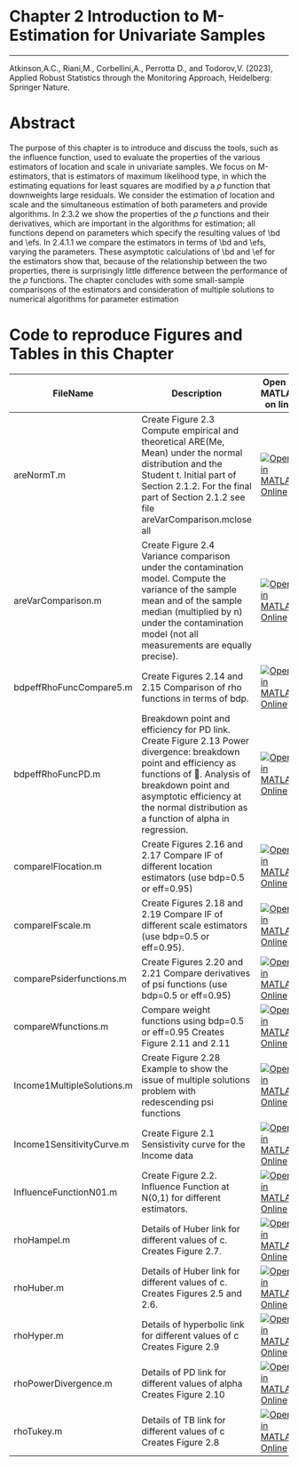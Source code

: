 # Chapter 2 Introduction to M-Estimation for Univariate Samples


---
Atkinson,A.C., Riani,M., Corbellini,A., Perrotta D., and Todorov,V. (2023), Applied Robust Statistics through the Monitoring Approach, Heidelberg: Springer Nature.

# Abstract
 
 The purpose of this chapter is to introduce and discuss the tools, such as the influence function, used to evaluate the properties of the various estimators of location and scale in univariate samples. We focus on M-estimators, that is estimators of maximum  likelihood type, in which the estimating equations for least squares are modified by a $\rho$ function that downweights large residuals. We consider the estimation of location and scale and the simultaneous estimation of both parameters and provide algorithms.  In 2.3.2  we show the properties of the $\rho$ functions and their derivatives, which are important in the algorithms for estimation; all functions depend on parameters which specify the resulting values of \bd and \efs. In 2.4.1.1  we compare the estimators in terms of \bd and \efs, varying the parameters. These asymptotic calculations of \bd and \ef for the estimators show that, because of the relationship between the two properties, there is surprisingly little difference between the performance of the $\rho$ functions. The chapter concludes with some small-sample comparisons of the estimators and consideration of multiple solutions to numerical algorithms for parameter estimation

# Code to reproduce Figures and Tables in this Chapter




| FileName | Description | Open in MATLAB on line | Jupiter notebook |  |---|---|---|---|  |areNormT.m|Create Figure 2.3 Compute empirical and theoretical ARE(Me, Mean) under the normal distribution and the Student t. Initial part of Section 2.1.2. For the final part of Section 2.1.2 see file areVarComparison.mclose all|[![Open in MATLAB Online](https://www.mathworks.com/images/responsive/global/open-in-matlab-online.svg)](https://matlab.mathworks.com/open/github/v1?repo=UniprJRC/FigMonitoringBook&file=/cap2/areNormT.m)| [[ipynb](areNormT.ipynb)]|areVarComparison.m|Create Figure 2.4 Variance comparison under the contamination model. Compute the variance of the sample mean and of the sample median (multiplied by n) under the contamination model (not all measurements are equally precise).|[![Open in MATLAB Online](https://www.mathworks.com/images/responsive/global/open-in-matlab-online.svg)](https://matlab.mathworks.com/open/github/v1?repo=UniprJRC/FigMonitoringBook&file=/cap2/areVarComparison.m)| [[ipynb](areVarComparison.ipynb)]|bdpeffRhoFuncCompare5.m|Create Figures 2.14 and 2.15 Comparison of rho functions in terms of bdp.|[![Open in MATLAB Online](https://www.mathworks.com/images/responsive/global/open-in-matlab-online.svg)](https://matlab.mathworks.com/open/github/v1?repo=UniprJRC/FigMonitoringBook&file=/cap2/bdpeffRhoFuncCompare5.m)| [[ipynb](bdpeffRhoFuncCompare5.ipynb)]|bdpeffRhoFuncPD.m|Breakdown point and efficiency for PD link. Create Figure 2.13 Power divergence: breakdown point and efficiency as functions of . Analysis of breakdown point and asymptotic efficiency at the normal distribution as a function of alpha in regression.|[![Open in MATLAB Online](https://www.mathworks.com/images/responsive/global/open-in-matlab-online.svg)](https://matlab.mathworks.com/open/github/v1?repo=UniprJRC/FigMonitoringBook&file=/cap2/bdpeffRhoFuncPD.m)| [[ipynb](bdpeffRhoFuncPD.ipynb)]|compareIFlocation.m|Create Figures 2.16 and 2.17 Compare IF of different location estimators (use bdp=0.5 or eff=0.95)|[![Open in MATLAB Online](https://www.mathworks.com/images/responsive/global/open-in-matlab-online.svg)](https://matlab.mathworks.com/open/github/v1?repo=UniprJRC/FigMonitoringBook&file=/cap2/compareIFlocation.m)| [[ipynb](compareIFlocation.ipynb)]|compareIFscale.m|Create Figures 2.18 and 2.19 Compare IF of different scale estimators (use bdp=0.5 or eff=0.95).|[![Open in MATLAB Online](https://www.mathworks.com/images/responsive/global/open-in-matlab-online.svg)](https://matlab.mathworks.com/open/github/v1?repo=UniprJRC/FigMonitoringBook&file=/cap2/compareIFscale.m)| [[ipynb](compareIFscale.ipynb)]|comparePsiderfunctions.m|Create Figures 2.20 and 2.21 Compare derivatives of psi functions (use bdp=0.5 or eff=0.95)|[![Open in MATLAB Online](https://www.mathworks.com/images/responsive/global/open-in-matlab-online.svg)](https://matlab.mathworks.com/open/github/v1?repo=UniprJRC/FigMonitoringBook&file=/cap2/comparePsiderfunctions.m)| [[ipynb](comparePsiderfunctions.ipynb)]|compareWfunctions.m|Compare weight functions using bdp=0.5 or eff=0.95 Creates Figure 2.11 and 2.11|[![Open in MATLAB Online](https://www.mathworks.com/images/responsive/global/open-in-matlab-online.svg)](https://matlab.mathworks.com/open/github/v1?repo=UniprJRC/FigMonitoringBook&file=/cap2/compareWfunctions.m)| [[ipynb](compareWfunctions.ipynb)]|Income1MultipleSolutions.m|Create Figure 2.28 Example to show the issue of multiple solutions problem with redescending psi functions|[![Open in MATLAB Online](https://www.mathworks.com/images/responsive/global/open-in-matlab-online.svg)](https://matlab.mathworks.com/open/github/v1?repo=UniprJRC/FigMonitoringBook&file=/cap2/Income1MultipleSolutions.m)| [[ipynb](Income1MultipleSolutions.ipynb)]|Income1SensitivityCurve.m|Create Figure 2.1 Sensistivity curve for the Income data|[![Open in MATLAB Online](https://www.mathworks.com/images/responsive/global/open-in-matlab-online.svg)](https://matlab.mathworks.com/open/github/v1?repo=UniprJRC/FigMonitoringBook&file=/cap2/Income1SensitivityCurve.m)| [[ipynb](Income1SensitivityCurve.ipynb)]|InfluenceFunctionN01.m|Create Figure 2.2. Influence Function at N(0,1) for different estimators.|[![Open in MATLAB Online](https://www.mathworks.com/images/responsive/global/open-in-matlab-online.svg)](https://matlab.mathworks.com/open/github/v1?repo=UniprJRC/FigMonitoringBook&file=/cap2/InfluenceFunctionN01.m)| [[ipynb](InfluenceFunctionN01.ipynb)]|rhoHampel.m|Details of Huber link for different values of c. Creates Figure 2.7.|[![Open in MATLAB Online](https://www.mathworks.com/images/responsive/global/open-in-matlab-online.svg)](https://matlab.mathworks.com/open/github/v1?repo=UniprJRC/FigMonitoringBook&file=/cap2/rhoHampel.m)| [[ipynb](rhoHampel.ipynb)]|rhoHuber.m|Details of Huber link for different values of c. Creates Figures 2.5 and 2.6.|[![Open in MATLAB Online](https://www.mathworks.com/images/responsive/global/open-in-matlab-online.svg)](https://matlab.mathworks.com/open/github/v1?repo=UniprJRC/FigMonitoringBook&file=/cap2/rhoHuber.m)| [[ipynb](rhoHuber.ipynb)]|rhoHyper.m|Details of hyperbolic link for different values of c Creates Figure 2.9|[![Open in MATLAB Online](https://www.mathworks.com/images/responsive/global/open-in-matlab-online.svg)](https://matlab.mathworks.com/open/github/v1?repo=UniprJRC/FigMonitoringBook&file=/cap2/rhoHyper.m)| [[ipynb](rhoHyper.ipynb)]|rhoPowerDivergence.m|Details of PD link for different values of alpha Creates Figure 2.10|[![Open in MATLAB Online](https://www.mathworks.com/images/responsive/global/open-in-matlab-online.svg)](https://matlab.mathworks.com/open/github/v1?repo=UniprJRC/FigMonitoringBook&file=/cap2/rhoPowerDivergence.m)| [[ipynb](rhoPowerDivergence.ipynb)]|rhoTukey.m|Details of TB link for different values of c Creates Figure 2.8|[![Open in MATLAB Online](https://www.mathworks.com/images/responsive/global/open-in-matlab-online.svg)](https://matlab.mathworks.com/open/github/v1?repo=UniprJRC/FigMonitoringBook&file=/cap2/rhoTukey.m)| [[ipynb](rhoTukey.ipynb)]